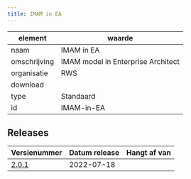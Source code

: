 ```yaml
---
title: IMAM in EA
---
```


|element|waarde|
|-----|------|
| naam  |IMAM in EA|
| omschrijving  |IMAM model in Enterprise Architect|
| organisatie  |RWS|
| download  | []()|
| type  |Standaard|
| id  |IMAM-in-EA|

## Releases

|Versienummer|Datum release|Hangt af van
|-------|-------|-----|
| [2.0.1](<https://iplo.nl/digitaal-stelsel/aansluiten/standaarden/stam-imam/>)|2022-07-18||

